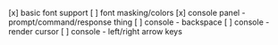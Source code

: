 [x] basic font support
[ ] font masking/colors
[x] console panel - prompt/command/response thing
[ ] console - backspace
[ ] console - render cursor
[ ] console - left/right arrow keys
